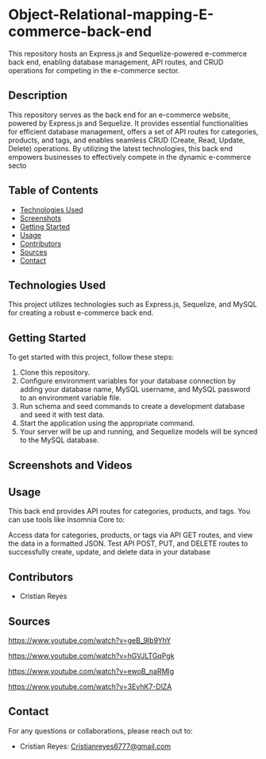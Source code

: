 # Object-Relational-mapping-E-commerce-back-end
 This repository hosts an Express.js and Sequelize-powered e-commerce back end, enabling database management, API routes, and CRUD operations for competing in the e-commerce sector.



## Description

This repository serves as the back end for an e-commerce website, powered by Express.js and Sequelize. It provides essential functionalities for efficient database management, offers a set of API routes for categories, products, and tags, and enables seamless CRUD (Create, Read, Update, Delete) operations. By utilizing the latest technologies, this back end empowers businesses to effectively compete in the dynamic e-commerce secto



## Table of Contents

- [Technologies Used](#technologies-used)
- [Screenshots](#screenshots)
- [Getting Started](#getting-started)
- [Usage](#usage)
- [Contributors](#contributors)
- [Sources](#sources)
- [Contact](#contact)

## Technologies Used

This project utilizes technologies such as Express.js, Sequelize, and MySQL for creating a robust e-commerce back end.



## Getting Started

To get started with this project, follow these steps:

  1. Clone this repository.
  2. Configure environment variables for your database connection by adding your database name, MySQL username, and MySQL
     password to an environment variable file.
  3. Run schema and seed commands to create a development database and seed it with test data.
  4. Start the application using the appropriate command.
  5. Your server will be up and running, and Sequelize models will be synced to the MySQL database.




## Screenshots and Videos




## Usage

This back end provides API routes for categories, products, and tags. You can use tools like Insomnia Core to:

   Access data for categories, products, or tags via API GET routes, and view the data in a formatted JSON.
   Test API POST, PUT, and DELETE routes to successfully create, update, and delete data in your database



## Contributors

- Cristian Reyes

## Sources

https://www.youtube.com/watch?v=geB_9Ib9YhY

https://www.youtube.com/watch?v=hGVJLTGqPgk

https://www.youtube.com/watch?v=ewoB_naRMlg

https://www.youtube.com/watch?v=3EvhK7-DlZA


## Contact
For any questions or collaborations, please reach out to:

- Cristian Reyes: Cristianreyes6777@gmail.com
